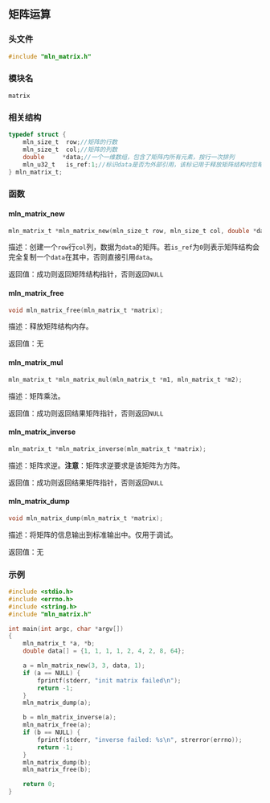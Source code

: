## 矩阵运算



### 头文件

```c
#include "mln_matrix.h"
```



### 模块名

`matrix`



### 相关结构

```c
typedef struct {                 
    mln_size_t  row;//矩阵的行数
    mln_size_t  col;//矩阵的列数
    double     *data;//一个一维数组，包含了矩阵内所有元素，按行一次排列
    mln_u32_t   is_ref:1;//标识data是否为外部引用，该标记用于释放矩阵结构时忽略对data的释放
} mln_matrix_t;
```



### 函数



#### mln_matrix_new

```c
mln_matrix_t *mln_matrix_new(mln_size_t row, mln_size_t col, double *data, mln_u32_t is_ref);
```

描述：创建一个`row`行`col`列，数据为`data`的矩阵。若`is_ref`为`0`则表示矩阵结构会完全复制一个`data`在其中，否则直接引用`data`。

返回值：成功则返回矩阵结构指针，否则返回`NULL`



#### mln_matrix_free

```c
void mln_matrix_free(mln_matrix_t *matrix);
```

描述：释放矩阵结构内存。

返回值：无



#### mln_matrix_mul

```c
mln_matrix_t *mln_matrix_mul(mln_matrix_t *m1, mln_matrix_t *m2);
```

描述：矩阵乘法。

返回值：成功则返回结果矩阵指针，否则返回`NULL`



#### mln_matrix_inverse

```c
mln_matrix_t *mln_matrix_inverse(mln_matrix_t *matrix);
```

描述：矩阵求逆。**注意**：矩阵求逆要求是该矩阵为方阵。

返回值：成功则返回结果矩阵指针，否则返回`NULL`



#### mln_matrix_dump

```c
void mln_matrix_dump(mln_matrix_t *matrix);
```

描述：将矩阵的信息输出到标准输出中。仅用于调试。

返回值：无



### 示例

```c
#include <stdio.h>
#include <errno.h>
#include <string.h>
#include "mln_matrix.h"

int main(int argc, char *argv[])
{
    mln_matrix_t *a, *b;
    double data[] = {1, 1, 1, 1, 2, 4, 2, 8, 64};

    a = mln_matrix_new(3, 3, data, 1);
    if (a == NULL) {
        fprintf(stderr, "init matrix failed\n");
        return -1;
    }
    mln_matrix_dump(a);

    b = mln_matrix_inverse(a);
    mln_matrix_free(a);
    if (b == NULL) {
        fprintf(stderr, "inverse failed: %s\n", strerror(errno));
        return -1;
    }
    mln_matrix_dump(b);
    mln_matrix_free(b);

    return 0;
}
```

